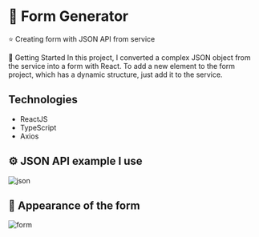 # :tada: Form Generator

⭐ Creating form with JSON API from service

🎉 Getting Started
In this project, I converted a complex JSON object from the service into a form with React. To add a new element to the form project, which has a dynamic structure, just add it to the service.

## Technologies
- ReactJS
- TypeScript
- Axios


## ⚙️ JSON API example I use


![json](https://user-images.githubusercontent.com/81362322/136851323-bca1eebe-dd62-430b-8e7e-4cb1af68ed88.png)

## :page_facing_up: Appearance of the form
![form](https://user-images.githubusercontent.com/81362322/136851621-571fabc5-fbc9-4ee8-ae2a-ac0e6fdd4de1.png)
